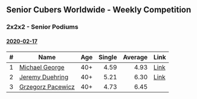 ## Senior Cubers Worldwide - Weekly Competition
### 2x2x2 - Senior Podiums
#### [2020-02-17](2020-02-17.md)

| # | Name | Age | Single | Average | Link |
| :--: | -- | :--: | --: | --: | -- |
| 1 | [Michael George](../persons/michael_george.md) | 40+ |4.59 | 4.93 | [Link](https://www.facebook.com/events/176704156956327/permalink/178424350117641/) |
| 2 | [Jeremy Duehring](../persons/jeremy_duehring.md) | 40+ |5.21 | 6.30 | [Link](https://www.facebook.com/events/176704156956327/permalink/177381356888607/) |
| 3 | [Grzegorz Pacewicz](../persons/grzegorz_pacewicz.md) | 40+ |4.73 | 6.45 | |



